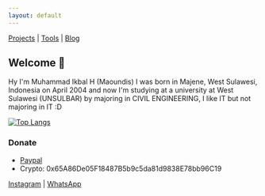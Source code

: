 ```yaml
---
layout: default
---
```


[Projects](./projects.html) | [Tools](https://tools.maoundis.com) | [Blog](https://blog.maoundis.com)

## Welcome 👏

Hy I'm Muhammad Ikbal H (Maoundis) I was born in Majene, West Sulawesi, Indonesia on April 2004 and now I'm studying at a university at West Sulawesi (UNSULBAR) by majoring in CIVIL ENGINEERING, I like IT but not majoring in IT :D

[![Top Langs](https://github-readme-stats.vercel.app/api/top-langs/?username=ikbal-hanafi&theme=coder&layout=compact)](https://ikbal-hanafi.github.io)

### Donate
+ [Paypal](https://paypal.me/ikbalRdmc)
+ Crypto: 0x65A86De05F18487B5b9c5da81d9838E78bb96C19

[Instagram](https://www.instagram.com/ikbal.rdmc__) | [WhatsApp](https://wa.me/+6283138932677)
